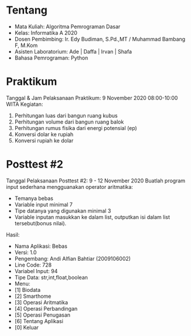 # Tentang
- Mata Kuliah: Algoritma Pemrograman Dasar
- Kelas: Informatika A 2020
- Dosen Pembimbing: Ir. Edy Budiman, S.Pd.,MT / Muhammad Bambang F, M.Kom
- Asisten Laboratorium: Ade | Daffa | Irvan | Shafa
- Bahasa Pemrograman: Python

# Praktikum
Tanggal & Jam Pelaksanaan Praktikum: 9 November 2020 08:00-10:00 WITA
Kegiatan:
1. Perhitungan luas dari bangun ruang kubus
2. Perhitungan volume dari bangun ruang balok
3. Perhitungan rumus fisika dari energi potensial (ep)
4. Konversi dolar ke rupiah
5. Konversi rupiah ke dolar

# Posttest #2
Tanggal Pelaksanaan Posttest #2: 9 - 12 November 2020
Buatlah program input sederhana mengguanakan operator aritmatika:
- Temanya bebas 
- Variable input minimal 7
- Tipe datanya yang digunakan minimal 3 
- Variable inputan masukkan ke dalam list, outputkan isi dalam list tersebut(bonus nilai).

Hasil:
- Nama Aplikasi: Bebas
- Versi: 1.0
- Pengembang: Andi Alfian Bahtiar (2009106002)
- Line Code: 728
- Variabel Input: 94
- Tipe Data: str,int,float,boolean
- Menu:
- [1] Biodata
- [2] Smarthome
- [3] Operasi Aritmatika
- [4] Operasi Perbandingan
- [5] Operasi Penugasan
- [6] Tentang Aplikasi
- [0] Keluar
